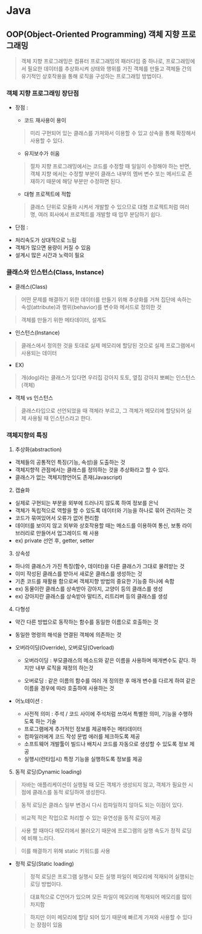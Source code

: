 Java
====

## OOP(Object-Oriented Programming) 객체 지향 프로그래밍

> 객체 지향 프로그래밍은 컴퓨터 프로그래밍의 패러다임 중 하나로,
> 프로그래밍에서 필요한 데이터를 추상화시켜 상태와 행위를 가진 객체를 만들고
> 객체들 간의 유기적인 상호작용을 통해 로직을 구성하는 프로그래밍 방법이다.

### 객체 지향 프로그래밍 장단점

+ 장점 : 

  - 코드 재사용이 용이 
  > 미리 구현되어 있는 클래스를 가져와서 이용할 수 있고 상속을 통해 확장해서 사용할 수 있다.

  - 유지보수가 쉬움
  > 절차 지향 프로그래밍에서는 코드를 수정할 때 일일이 수정해야 하는 반면, 
  > 객체 지향 에서는 수정할 부분이 클래스 내부의 멤버 변수 또는 메서드로 존재하기 때문에 
  > 해당 부분만 수정하면 된다.

  - 대형 프로젝트에 적합
  > 클래스 단위로 모듈화 시켜서 개발할 수 있으므로 대형 프로젝트처럼 여러 명, 여러 회사에서 프로젝트를 개발할 때 업무 분담하기 쉽다.

 + 단점 :
    
  - 처리속도가 상대적으로 느림
  - 객체가 많으면 용량이 커질 수 있음
  - 설계시 많은 시간과 노력이 필요


### 클래스와 인스턴스(Class, Instance)

* 클래스(Class)

> 어떤 문제를 해결하기 위한 데이터를 만들기 위해 추상화를 거쳐 집단에 속하는 속성(attribute)과 행위(behavior)를 변수와 메서드로 정의한 것

> 객체를 만들기 위한 메타데이터, 설계도

+ 인스턴스(Instance)

> 클래스에서 정의한 것을 토대로 실제 메모리에 할당된 것으로 실제 프로그램에서 사용되는 데이터 

* EX)
> 개(dog)라는 클래스가 있다면 우리집 강아지 토토, 옆집 강아지 뽀삐는 인스턴스(객체)

* 객체 vs 인스턴스

> 클래스타입으로 선언되었을 때 객체라 부르고, 그 객체가 메모리에 할당되어 실제 사용될 때 인스턴스라고 한다. 

### 객체지향의 특징

1. 추상화(abstraction)

  + 객체들의 공통적인 특징(기능, 속성)을 도출하는 것
  + 객체지향적 관점에서는 클래스를 정의하는 것을 추상화라고 할 수 있다.
  + 클래스가 없는 객체지향언어도 존재(Javascript)  

2. 캡슐화
  
  + 실제로 구현되는 부분을 외부에 드러나지 않도록 하여 정보를 은닉
  + 객체가 독립적으로 역할을 할 수 있도록 데이터와 기능을 하나로 묶어 관리하는 것
  + 코드가 묶여있어서 오류가 없어 편리함
  + 데이터를 보이지 않고 외부와 상호작용할 때는 메소드를 이용하여 통신, 보통 라이브러리로 만들어서 업그레이드 해 사용
  + ex) private 선언 후, getter, setter

3. 상속성

  + 하나의 클래스가 가진 특징(함수, 데이터)을 다른 클래스가 그대로 물려받는 것
  + 이미 작성된 클래스를 받아서 새로운 클래스를 생성하는 것
  + 기존 코드를 재활용 함으로써 객체지향 방법의 중요한 기능중 하나에 속함
  + ex) 동물이란 클래스를 상속받아 강아지, 고양이 등의 클래스를 생성
  + ex) 강아지란 클래스를 상속받아 말티즈, 리트리버 등의 클래스를 생성

4. 다형성

  + 약간 다른 방법으로 동작하는 함수를 동일한 이름으로 호출하는 것
  + 동일한 명령의 해석을 연결된 객체에 의존하는 것
  + 오버라이딩(Override), 오버로딩(Overload)
    
    - 오버라이딩 : 부모클래스의 메소드와 같은 이름을 사용하며 매개변수도 같다. 하지만 내부 로직을 재정의 하는것

    - 오버로딩 : 같은 이름의 함수를 여러 개 정의한 후 매개 변수를 다르게 하여 같은 이름을 경우에 따라 호출하여 사용하는 것 


  + 어노테이션 : 
    
    - 사전적 의미 : 주석 / 코드 사이에 주석처럼 쓰여서 특별한 의미, 기능을 수행하도록 하는 기술
    - 프로그램에게 추가적인 정보를 제공해주는 메타데이터
    - 컴파일러에게 코드 작성 문법 에러를 체크하도록 제공
    - 소프트웨어 개발툴이 빌드나 배치시 코드를 자동으로 생성할 수 있도록 정보 제공
    - 실행시(런타임시) 특정 기능을 실행하도록 정보를 제공

5. 동적 로딩(Dynamic loading)
  
> 자바는 애플리케이션이 실행될 때 모든 객체가 생성되지 않고, 객체가 필요한 시점에 클래스를 동적 로딩하여 생성한다.

> 동적 로딩은 클래스 일부 변경시 다시 컴파일하지 않아도 되는 이점이 있다. 

> 비교적 적은 작업으로 처리할 수 있는 유연성을 동적 로딩이 제공

> 사용 할 때마다 메모리에서 불러오기 때문에 프로그램의 실행 속도가 정적 로딩에 비해 느리다.

> 이를 해결하기 위해 static 키워드를 사용

  + 정적 로딩(Static loading)
    
    > 정적 로딩은 프로그램 실행시 모든 실행 파일이 메모리에 적재되어 실행되는 로딩 방법이다. 
    
    > 대표적으로 C언어가 있으며 모든 파일이 메모리에 적재되어 메모리를 많이 차지함
    
    > 하지만 이미 메모리에 할당 되어 있기 때문에 빠르게 가져와 사용할 수 있다는 장점이 있음












  



